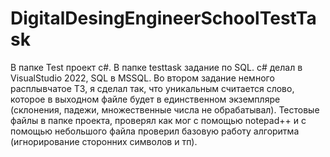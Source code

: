# DigitalDesingEngineerSchoolTestTask
В папке Test проект c#. В папке testtask задание по SQL. c# делал в VisualStudio 2022, SQL в MSSQL. Во втором задание немного расплывчатое ТЗ, я сделал так, что уникальным считается слово, которое в выходном файле будет в единственном экземпляре (склонения, падежи, множественные числа не обрабатывал). Тестовые файлы в папке проекта, проверял как мог с помощью notepad++ и с помощью небольшого файла проверил базовую работу алгоритма (игнорирование сторонних символов и тп).
